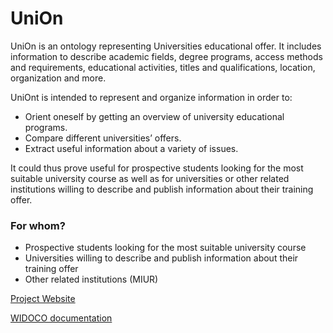 # UniOn

UniOn is an ontology representing Universities educational offer. It includes information to describe academic fields, degree programs, access methods and requirements, educational activities, titles and qualifications, location, organization and more.

UniOnt is intended to represent and organize information in order to:
* Orient oneself by getting an overview of university educational programs.
* Compare different universities’ offers.
* Extract useful information about a variety of issues.

It could thus prove useful for prospective students looking for the most suitable university course as well as for universities or other related institutions willing to describe and publish information about their training offer.


### For whom?
* Prospective students looking for the most suitable university course 
* Universities willing to describe and publish information about their training offer
* Other related institutions (MIUR) 

[Project Website](https://alicebordignon.github.io/UniOn/)

[WIDOCO documentation](http://purl.org/ontology/UniOn)


